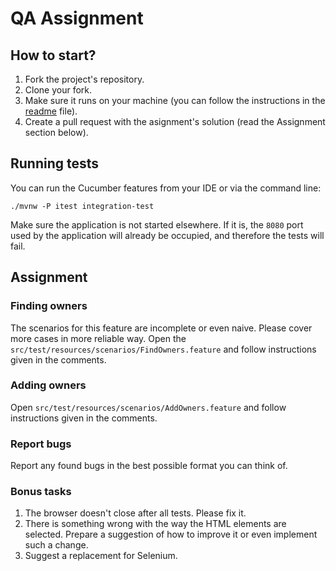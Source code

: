 # QA Assignment

## How to start?
1. Fork the project's repository.
2. Clone your fork.
3. Make sure it runs on your machine (you can follow the instructions in the [readme](readme.md) file).
4. Create a pull request with the asignment's solution (read the Assignment section below).

## Running tests
You can run the Cucumber features from your IDE or via the command line:
```shell
./mvnw -P itest integration-test
```
Make sure the application is not started elsewhere. If it is, the `8080` port used by the application will already be occupied,
and therefore the tests will fail.

## Assignment

### Finding owners
The scenarios for this feature are incomplete or even naive. Please cover more cases in more reliable way.
Open the `src/test/resources/scenarios/FindOwners.feature` and follow instructions given in the comments.

### Adding owners
Open `src/test/resources/scenarios/AddOwners.feature` and follow instructions given in the comments.

### Report bugs
Report any found bugs in the best possible format you can think of.

### Bonus tasks
1. The browser doesn't close after all tests. Please fix it.
2. There is something wrong with the way the HTML elements are selected.
   Prepare a suggestion of how to improve it or even implement such a change.
3. Suggest a replacement for Selenium.
